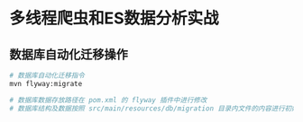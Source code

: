 # 多线程爬虫和ES数据分析实战 
## 数据库自动化迁移操作
```bash
# 数据库自动化迁移指令
mvn flyway:migrate

# 数据库数据存放路径在 pom.xml 的 flyway 插件中进行修改
# 数据库结构及数据按照 src/main/resources/db/migration 目录内文件的内容进行初始化
```

